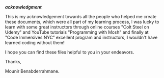 ***acknowledgment***

This is my acknowledgement towards all the people who helped me create these documents, which were all part of my learning process, I was lucky to learn with some great instructors through online courses "Colt Steel on Udemy" and YouTube tutorials "Programming with Mosh" and finally at "Code Immersives NYC" excellent program and instructors, I wouldn't have learned coding without them!


I hope you can find these files helpful to you in your endeavors.


Thanks,

Mounir Benabderrahmane.
